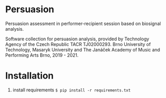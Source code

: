 # Persuasion
Persuasion assessment in performer-recipient session based on biosignal analysis. 

Software collection for persuasion analysis, provided by Technology Agency of the Czech Republic TACR TJ02000293. 
Brno University of Technology, Masaryk University and The Janáček Academy of Music and Performing Arts Brno, 2019 - 2021.

# Installation
1. install requirements  `$ pip install -r requirements.txt`
